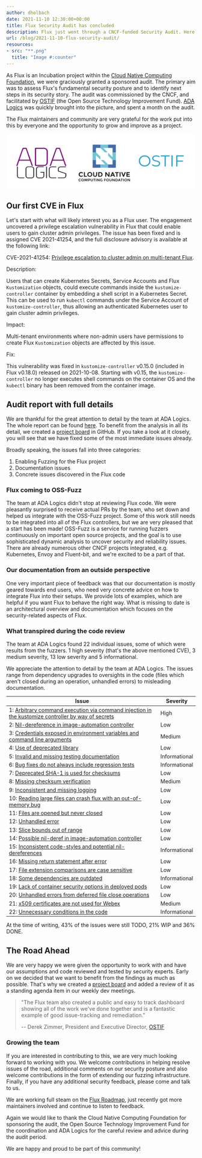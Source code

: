 ```yaml
---
author: dholbach
date: 2021-11-10 12:30:00+00:00
title: Flux Security Audit has concluded
description: Flux just went through a CNCF-funded Security Audit. Here we publicly release and discuss the report. We also disclose our first CVE, which was fixed in Flux v0.18.0 - please upgrade as soon as you can!
url: /blog/2021-11-10-flux-security-audit/
resources:
- src: "**.png"
  title: "Image #:counter"
---
```


As Flux is an Incubation project within the [Cloud Native Computing
Foundation](https://www.cncf.io/), we were graciously
granted a sponsored audit. The primary aim was to assess Flux's
fundamental security posture and to identify next steps in its security
story. The audit was commissioned by the CNCF, and facilitated by
[OSTIF](https://ostif.org/) (the Open Source Technology
Improvement Fund). [ADA Logics](https://adalogics.com/)
was quickly brought into the picture, and spent a month on the audit.

The Flux maintainers and community are very grateful for the work put
into this by everyone and the opportunity to grow and improve as a
project.

![ADA Logics, CNCF, OSTIF](featured-image.png)

## Our first CVE in Flux

Let's start with what will likely interest you as a Flux user. The
engagement uncovered a privilege escalation vulnerability in Flux that
could enable users to gain cluster admin privileges. The issue has been
fixed and is assigned CVE 2021-41254, and the full disclosure advisory
is available at the following link:

CVE-2021-41254: [Privilege escalation to cluster admin on multi-tenant
Flux](https://github.com/fluxcd/kustomize-controller/security/advisories/GHSA-35rf-v2jv-gfg7).

Description:

Users that can create Kubernetes Secrets, Service Accounts and Flux
`Kustomization` objects, could execute commands inside the
`kustomize-controller` container by embedding a shell script in a
Kubernetes Secret. This can be used to run `kubectl` commands under the
Service Account of `kustomize-controller`, thus allowing an authenticated
Kubernetes user to gain cluster admin privileges.

Impact:

Multi-tenant environments where non-admin users have permissions to
create Flux `Kustomization` objects are affected by this issue.

Fix:

This vulnerability was fixed in `kustomize-controller` v0.15.0 (included
in Flux v0.18.0) released on 2021-10-08. Starting with v0.15, the
`kustomize-controller` no longer executes shell commands on the container
OS and the `kubectl` binary has been removed from the container image.

## Audit report with full details

We are thankful for the great attention to detail by the team at ADA
Logics. The whole report can be found [here](/FluxFinalReport-v1.1.pdf).
To benefit from the analysis in all its detail, we created a [project
board](https://github.com/orgs/fluxcd/projects/5) in
GitHub. If you take a look at it closely, you will see that we have
fixed some of the most immediate issues already.

Broadly speaking, the issues fall into three categories:

1. Enabling Fuzzing for the Flux project
1. Documentation issues
1. Concrete issues discovered in the Flux code

### Flux coming to OSS-Fuzz

The team at ADA Logics didn't stop at reviewing Flux code. We were
pleasantly surprised to receive actual PRs by the team, who set down and
helped us integrate with the OSS-Fuzz project. Some of this work still
needs to be integrated into all of the Flux controllers, but we are very
pleased that a start has been made! OSS-Fuzz is a service for running
fuzzers continuously on important open source projects, and the goal is
to use sophisticated dynamic analysis to uncover security and
reliability issues. There are already numerous other CNCF projects
integrated, e.g. Kubernetes, Envoy and Fluent-bit, and we're excited to
be a part of that.

### Our documentation from an outside perspective

One very important piece of feedback was that our documentation is
mostly geared towards end users, who need very concrete advice on how to
integrate Flux into their setups. We provide lots of examples, which are
helpful if you want Flux to behave the right way. What is missing to
date is an architectural overview and documentation which focuses on the
security-related aspects of Flux.

### What transpired during the code review

The team at ADA Logics found 22 individual issues, some of which were
results from the fuzzers. 1 high severity (that's the above mentioned
CVE), 3 medium severity, 13 low severity and 5 informational.

We appreciate the attention to detail by the team at ADA Logics. The
issues range from dependency upgrades to oversights in the code (files
which aren't closed during an operation, unhandled errors) to misleading
documentation.

Issue | Severity
----- | --------
1:  [Arbitrary command execution via command injection in the kustomize controller by way of secrets](https://github.com/fluxcd/kustomize-controller/security/advisories/GHSA-35rf-v2jv-gfg7) | High
2:  [Nil-dereference in image-automation controller](https://github.com/fluxcd/image-automation-controller/issues/246) | Low
3:  [Credentials exposed in environment variables and command line arguments](https://github.com/fluxcd/flux2/issues/2011) | Medium
4:  [Use of deprecated library](https://github.com/fluxcd/flux2/issues/1658) | Low
5:  [Invalid and missing testing documentation](https://github.com/fluxcd/community/issues/133) | Informational
6:  [Bug fixes do not always include regression tests](https://github.com/fluxcd/.github/issues/8) | Informational
7:  [Deprecated SHA-1 is used for checksums](https://github.com/fluxcd/source-controller/issues/467) | Low
8:  [Missing checksum verification](https://github.com/fluxcd/source-controller/issues/468) | Medium
9:  [Inconsistent and missing logging](https://github.com/fluxcd/pkg/issues/172) | Low
10: [Reading large files can crash flux with an out-of-memory bug](https://github.com/fluxcd/source-controller/issues/470) | Low
11: [Files are opened but never closed](https://github.com/fluxcd/source-controller/issues/471) | Low
12: [Unhandled error](https://github.com/fluxcd/image-automation-controller/issues/242) | Low
13: [Slice bounds out of range](https://github.com/fluxcd/image-automation-controller/issues/243) | Low
14: [Possible nil-deref in image-automation controller](https://github.com/fluxcd/image-automation-controller/issues/246) | Low
15: [Inconsistent code-styles and potential nil-dereferences](https://github.com/fluxcd/pkg/issues/173) | Informational
16: [Missing return statement after error](https://github.com/fluxcd/image-automation-controller/issues/244) | Low
17: [File extension comparisons are case sensitive](https://github.com/fluxcd/kustomize-controller/issues/476) | Low
18: [Some dependencies are outdated](https://github.com/fluxcd/source-controller/issues/472) | Informational
19: [Lack of container security options in deployed pods](https://github.com/fluxcd/flux2/issues/2014) | Low
20: [Unhandled errors from deferred file close operations](https://github.com/fluxcd/pkg/issues/174) | Low
21: [x509 certificates are not used for Webex](https://github.com/fluxcd/notification-controller/issues/278) | Medium
22: [Unnecessary conditions in the code](https://github.com/fluxcd/image-automation-controller/issues/245) | Informational

At the time of writing, 43% of the issues were still TODO, 21% WIP and 36% DONE.

## The Road Ahead

We are very happy we were given the opportunity to work with and have
our assumptions and code reviewed and tested by security experts. Early
on we decided that we want to benefit from the findings as much as
possible. That's why we created a [project
board](https://github.com/orgs/fluxcd/projects/5) and added
a review of it as a standing agenda item in our weekly dev meetings.

> "The Flux team also created a public and easy to track dashboard
> showing all of the work we\'ve done together and is a fantastic
> example of good issue-tracking and remediation."
>
> \-- Derek Zimmer, President and Executive Director,
> [OSTIF](https://ostif.org/)

### Growing the team

If you are interested in contributing to this, we are very much looking
forward to working with you. We welcome contributions in helping resolve
issues of the road, additional comments on our security posture and also
welcome contributions in the form of extending our fuzzing
infrastructure. Finally, if you have any additional security feedback,
please come and talk to us.

We are working full steam on the [Flux Roadmap](/roadmap/), just recently got
more maintainers involved and continue to listen to feedback.

Again we would like to thank the Cloud Native Computing Foundation for
sponsoring the audit, the Open Source Technology Improvement Fund for
the coordination and ADA Logics for the careful review and advice during
the audit period.

We are happy and proud to be part of this community!
